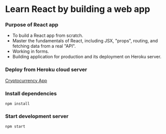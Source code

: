 # Learn React by building a web app

### Purpose of React app
- To build a React app from scratch.
- Master the fundamentals of React, including JSX, "props", routing, and fetching data from a real "API".
- Working in forms.
- Building application for production and its deployment on Heroku server.

### Deploy from Heroku cloud server
[Cryptocurrency App](http://udemy-react-coin.herokuapp.com)

### Install dependencies

```
npm install
```

### Start development server

```
npm start
```
